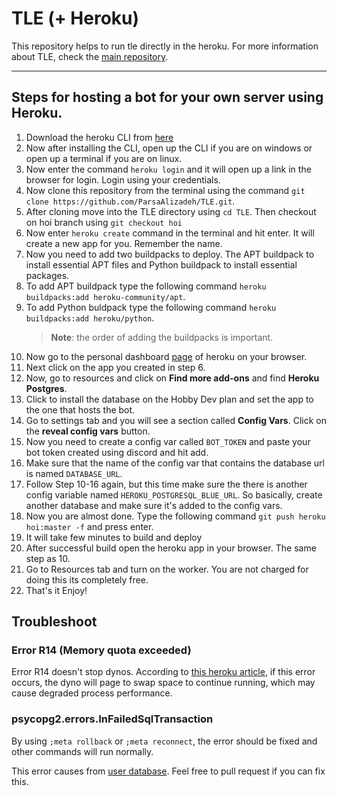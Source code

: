 # TLE (+ Heroku)

This repository helps to run tle directly in the heroku. For more information about TLE, check the [main repository](https://github.com/cheran-senthil/TLE).

---

## Steps for hosting a bot for your own server using Heroku.

1. Download the heroku CLI from [here](https://devcenter.heroku.com/articles/heroku-cli)
2. Now after installing the CLI, open up the CLI if you are on windows or open up a terminal if you are on linux.
3. Now enter the command `heroku login` and it will open up a link in the browser for login. Login using your credentials.
4. Now clone this repository from the terminal using the command `git clone https://github.com/ParsaAlizadeh/TLE.git`.
5. After cloning move into the TLE directory using `cd TLE`. Then checkout on hoi branch using `git checkout hoi`
6. Now enter `heroku create` command in the terminal and hit enter. It will create a new app for you. Remember the name.
7. Now you need to add two buildpacks to deploy. The APT buildpack to install essential APT files and Python buildpack to install essential packages.
8. To add APT buildpack type the following command `heroku buildpacks:add heroku-community/apt`.
9. To add Python buldpack type the following command `heroku buildpacks:add heroku/python`.
    > **Note**: the order of adding the buildpacks is important.
10. Now go to the personal dashboard [page](https://dashboard.heroku.com/apps) of heroku on your browser.
11. Next click on the app you created in step 6.
12. Now, go to resources and click on **Find more add-ons** and find **Heroku Postgres**.
13. Click to install the database on the Hobby Dev plan and set the app to the one that hosts the bot.
14. Go to settings tab and you will see a section called **Config Vars**. Click on the **reveal config vars** button.
15. Now you need to create a config var called `BOT_TOKEN` and paste your bot token created using discord and hit add.
16. Make sure that the name of the config var that contains the database url is named `DATABASE_URL`.
17. Follow Step 10-16 again, but this time make sure the there is another config variable named `HEROKU_POSTGRESQL_BLUE_URL`. So basically, create another database and make sure it's added to the config vars.
18. Now you are almost done. Type the following command `git push heroku hoi:master -f` and press enter.
19. It will take few minutes to build and deploy
20. After successful build open the heroku app in your browser. The same step as 10.
21. Go to Resources tab and turn on the worker. You are not charged for doing this its completely free.
22. That's it Enjoy!

## Troubleshoot

### Error R14 (Memory quota exceeded)

Error R14 doesn't stop dynos. According to [this heroku article](https://devcenter.heroku.com/articles/error-codes#r14-memory-quota-exceeded),
if this error occurs, the dyno will page to swap space to continue running, which may cause degraded process performance.

### psycopg2.errors.InFailedSqlTransaction

By using `;meta rollback` or `;meta reconnect`, the error should be fixed and other commands will run normally.

This error causes from [user database](tle/util/db/user_db_conn.py). Feel free to pull request if you can fix this.
